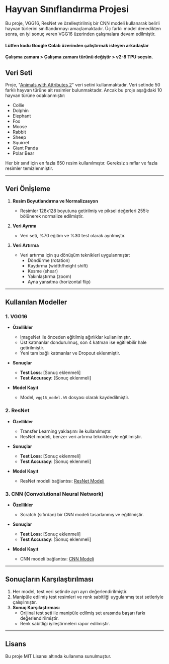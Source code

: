 # Hayvan Sınıflandırma Projesi
Bu proje, VGG16, ResNet ve özelleştirilmiş bir CNN modeli kullanarak belirli hayvan türlerini sınıflandırmayı amaçlamaktadır. Üç farklı model denedikten sonra, en iyi sonuç veren VGG16 üzerinden çalışmalara devam edilmiştir.

#### Lütfen kodu Google Colab üzerinden çalıştırmak isteyen arkadaşlar 
#### Çalışma zamanı > Çalışma zamanı türünü değiştir > v2-8 TPU seçsin.

## Veri Seti
Proje, "[Animals with Attributes 2](https://www.kaggle.com/rrebirrth/animals-with-attributes-2)" veri setini kullanmaktadır. Veri setinde 50 farklı hayvan türüne ait resimler bulunmaktadır. Ancak bu proje aşağıdaki 10 hayvan türüne odaklanmıştır:
- Collie
- Dolphin
- Elephant
- Fox
- Moose
- Rabbit
- Sheep
- Squirrel
- Giant Panda
- Polar Bear

Her bir sınıf için en fazla 650 resim kullanılmıştır. Gereksiz sınıflar ve fazla resimler temizlenmiştir.

---

## Veri Önİşleme
1. **Resim Boyutlandırma ve Normalizasyon**
   - Resimler 128x128 boyutuna getirilmiş ve piksel değerleri 255’e bölünerek normalize edilmiştir.

2. **Veri Ayrımı**
   - Veri seti, %70 eğitim ve %30 test olarak ayrılmıştır.

3. **Veri Artırma**
   - Veri artırma için şu dönüşüm teknikleri uygulanmıştır:
     - Döndürme (rotation)
     - Kaydırma (width/height shift)
     - Kesme (shear)
     - Yakınlaştırma (zoom)
     - Ayna yansıtma (horizontal flip)

---

## Kullanılan Modeller

### 1. **VGG16**
- **Özellikler**
  - ImageNet ile önceden eğitilmiş ağırlıklar kullanılmıştır.
  - Üst katmanlar dondurulmuş, son 4 katman ise eğitilebilir hale getirilmiştir.
  - Yeni tam bağlı katmanlar ve Dropout eklenmiştir.

- **Sonuçlar**
  - **Test Loss**: [Sonuç eklenmeli]
  - **Test Accuracy**: [Sonuç eklenmeli]

- **Model Kayıt**
  - Model, `vgg16_model.h5` dosyası olarak kaydedilmiştir.

### 2. **ResNet**
- **Özellikler**
  - Transfer Learning yaklaşımı ile kullanılmıştır.
  - ResNet modeli, benzer veri artırma teknikleriyle eğitilmiştir.

- **Sonuçlar**
  - **Test Loss**: [Sonuç eklenmeli]
  - **Test Accuracy**: [Sonuç eklenmeli]

- **Model Kayıt**
  - ResNet modeli bağlantısı: [ResNet Modeli](https://colab.research.google.com/drive/1niqPY9xY4ine64EW_ZKOWa3TOAoP6QBT?usp=sharing)

### 3. **CNN (Convolutional Neural Network)**
- **Özellikler**
  - Scratch (sıfırdan) bir CNN modeli tasarlanmış ve eğitilmiştir.

- **Sonuçlar**
  - **Test Loss**: [Sonuç eklenmeli]
  - **Test Accuracy**: [Sonuç eklenmeli]

- **Model Kayıt**
  - CNN modeli bağlantısı: [CNN Modeli](https://colab.research.google.com/drive/1__PVAnlqKpaDpbC6eM32X4sMQGECVaBi?usp=sharing)

---

## Sonuçların Karşılaştırılması
1. Her model, test veri setinde ayrı ayrı değerlendirilmiştir.
2. Manipüle edilmiş test resimleri ve renk sabitliği uygulanmış test setleriyle çalışılmıştır.
3. **Sonuç Karşılaştırması**
   - Orijinal test seti ile manipüle edilmiş set arasında başarı farkı değerlendirilmiştir.
   - Renk sabitliği iyileştirmeleri rapor edilmiştir.

---

## Lisans
Bu proje MIT Lisansı altında kullanıma sunulmuştur.

